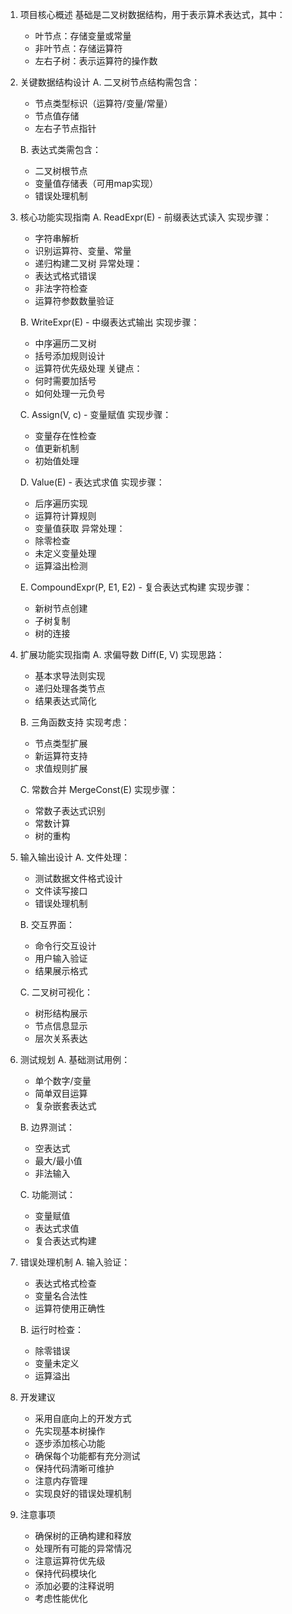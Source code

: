 1. 项目核心概述
   基础是二叉树数据结构，用于表示算术表达式，其中：

   * 叶节点：存储变量或常量
   * 非叶节点：存储运算符
   * 左右子树：表示运算符的操作数
2. 关键数据结构设计
   A. 二叉树节点结构需包含：

   * 节点类型标识（运算符/变量/常量）
   * 节点值存储
   * 左右子节点指针

   B. 表达式类需包含：

   * 二叉树根节点
   * 变量值存储表（可用map实现）
   * 错误处理机制
3. 核心功能实现指南
   A. ReadExpr(E) - 前缀表达式读入
   实现步骤：

   * 字符串解析
   * 识别运算符、变量、常量
   * 递归构建二叉树
     异常处理：
   * 表达式格式错误
   * 非法字符检查
   * 运算符参数数量验证

   B. WriteExpr(E) - 中缀表达式输出
   实现步骤：

   * 中序遍历二叉树
   * 括号添加规则设计
   * 运算符优先级处理
     关键点：
   * 何时需要加括号
   * 如何处理一元负号

   C. Assign(V, c) - 变量赋值
   实现步骤：

   * 变量存在性检查
   * 值更新机制
   * 初始值处理

   D. Value(E) - 表达式求值
   实现步骤：

   * 后序遍历实现
   * 运算符计算规则
   * 变量值获取
     异常处理：
   * 除零检查
   * 未定义变量处理
   * 运算溢出检测

   E. CompoundExpr(P, E1, E2) - 复合表达式构建
   实现步骤：

   * 新树节点创建
   * 子树复制
   * 树的连接
4. 扩展功能实现指南
   A. 求偏导数 Diff(E, V)
   实现思路：

   * 基本求导法则实现
   * 递归处理各类节点
   * 结果表达式简化

   B. 三角函数支持
   实现考虑：

   * 节点类型扩展
   * 新运算符支持
   * 求值规则扩展

   C. 常数合并 MergeConst(E)
   实现步骤：

   * 常数子表达式识别
   * 常数计算
   * 树的重构
5. 输入输出设计
   A. 文件处理：

   * 测试数据文件格式设计
   * 文件读写接口
   * 错误处理机制

   B. 交互界面：

   * 命令行交互设计
   * 用户输入验证
   * 结果展示格式

   C. 二叉树可视化：

   * 树形结构展示
   * 节点信息显示
   * 层次关系表达
6. 测试规划
   A. 基础测试用例：

   * 单个数字/变量
   * 简单双目运算
   * 复杂嵌套表达式

   B. 边界测试：

   * 空表达式
   * 最大/最小值
   * 非法输入

   C. 功能测试：

   * 变量赋值
   * 表达式求值
   * 复合表达式构建
7. 错误处理机制
   A. 输入验证：

   * 表达式格式检查
   * 变量名合法性
   * 运算符使用正确性

   B. 运行时检查：

   * 除零错误
   * 变量未定义
   * 运算溢出
8. 开发建议

   * 采用自底向上的开发方式
   * 先实现基本树操作
   * 逐步添加核心功能
   * 确保每个功能都有充分测试
   * 保持代码清晰可维护
   * 注意内存管理
   * 实现良好的错误处理机制
9. 注意事项

   * 确保树的正确构建和释放
   * 处理所有可能的异常情况
   * 注意运算符优先级
   * 保持代码模块化
   * 添加必要的注释说明
   * 考虑性能优化
